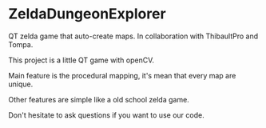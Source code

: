 # ZeldaDungeonExplorer
QT zelda game that auto-create maps. In collaboration with ThibaultPro and Tompa. 


This project is a little QT game with openCV.

Main feature is the procedural mapping, it's mean that every map are unique.

Other features are simple like a old school zelda game.

Don't hesitate to ask questions if you want to use our code.
